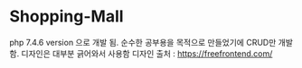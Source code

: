 # Shopping-Mall
php 7.4.6 version  으로 개발 됨.
순수한 공부용을 목적으로 만들었기에 CRUD만 개발함.
디자인은 대부분 긁어와서 사용함
디자인 출처 : https://freefrontend.com/
